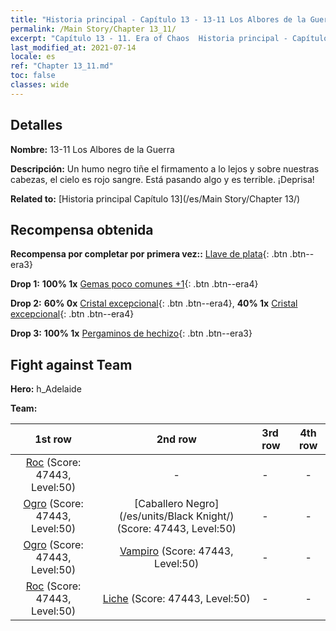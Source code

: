 ```yaml
---
title: "Historia principal - Capítulo 13 - 13-11 Los Albores de la Guerra"
permalink: /Main Story/Chapter 13_11/
excerpt: "Capítulo 13 - 11. Era of Chaos  Historia principal - Capítulo 13_11. 13-11 Los Albores de la Guerra"
last_modified_at: 2021-07-14
locale: es
ref: "Chapter 13_11.md"
toc: false
classes: wide
---
```


## Detalles

 **Nombre:** 13-11 Los Albores de la Guerra

 **Descripción:** Un humo negro tiñe el firmamento a lo lejos y sobre nuestras cabezas, el cielo es rojo sangre. Está pasando algo y es terrible. ¡Deprisa!

 **Related to:** [Historia principal Capítulo 13](/es/Main Story/Chapter 13/)

## Recompensa obtenida

 **Recompensa por completar por primera vez::** [Llave de plata](/ItemsES/con_693/){: .btn .btn--era3}

 **Drop 1:** **100% 1x** [Gemas poco comunes +1](/ItemsES/mat_44/){: .btn .btn--era4}

 **Drop 2:** **60% 0x** [Cristal excepcional](/ItemsES/mat_38/){: .btn .btn--era4}, **40% 1x** [Cristal excepcional](/ItemsES/mat_38/){: .btn .btn--era4}

 **Drop 3:** **100% 1x** [Pergaminos de hechizo](/ItemsES/con_694/){: .btn .btn--era3}


## Fight against Team
 **Hero:** h_Adelaide

 **Team:**


  | 1st row | 2nd row | 3rd row | 4th row |
  |:----:|:----:|:----|:----:|
  | [Roc](/es/units/Roc/) (Score: 47443, Level:50)  | - | - | - |
  | [Ogro](/es/units/Ogre/) (Score: 47443, Level:50)  | [Caballero Negro](/es/units/Black Knight/) (Score: 47443, Level:50)  | - | - |
  | [Ogro](/es/units/Ogre/) (Score: 47443, Level:50)  | [Vampiro](/es/units/Vampire/) (Score: 47443, Level:50)  | - | - |
  | [Roc](/es/units/Roc/) (Score: 47443, Level:50)  | [Liche](/es/units/Lich/) (Score: 47443, Level:50)  | - | - |


